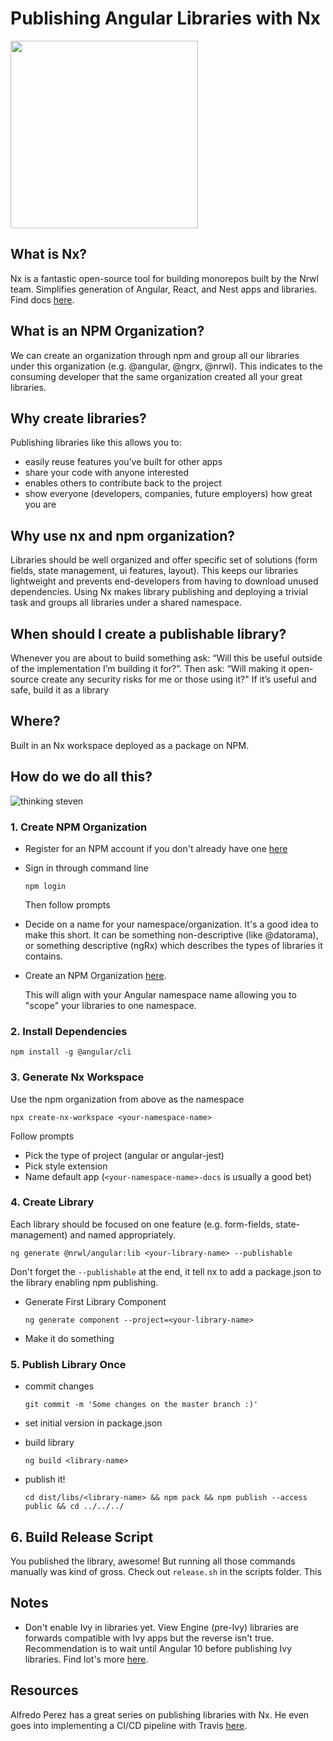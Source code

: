 # Publishing Angular Libraries with Nx

<!-- ![Nrwl Extensions](https://miro.medium.com/max/1281/0*44TVT2Pa3jrEkaXJ.) -->
<a href="https://nx.dev/angular">
<img width="300px" src="https://miro.medium.com/max/1281/0*44TVT2Pa3jrEkaXJ."/>
</a>

## What is Nx?
Nx is a fantastic open-source tool for building monorepos built by the Nrwl team. Simplifies generation of Angular, React, and Nest apps and libraries. Find docs [here](https://nx.dev/angular).

## What is an NPM Organization?
We can create an organization through npm and group all our libraries under this organization (e.g. @angular, @ngrx, @nrwl). This indicates to the consuming developer that the same organization created all your great libraries.

## Why create libraries?
Publishing libraries like this allows you to:
  - easily reuse features you’ve built for other apps
  - share your code with anyone interested
  - enables others to contribute back to the project
  - show everyone (developers, companies, future employers) how great you are

## Why use nx and npm organization?
Libraries should be well organized and offer specific set of solutions (form fields, state management, ui features, layout). This keeps our libraries lightweight and prevents end-developers from having to download unused dependencies. Using Nx makes library publishing and deploying a trivial task and groups all libraries under a shared namespace.

## When should I create a publishable library?
Whenever you are about to build something ask: “Will this be useful outside of the implementation I’m building it for?”. Then ask: “Will making it open-source create any security risks for me or those using it?" If it’s useful and safe, build it as a library

## Where?

Built in an Nx workspace deployed as a package on NPM.

## How do we do all this?
![thinking steven](https://media.giphy.com/media/2xF8ihOYNJCG0iAXNU/giphy.gif)

### 1. Create NPM Organization
- Register for an NPM account if you don't already have one [here](https://www.npmjs.com/signup)

- Sign in through command line

  `npm login`

  Then follow prompts

- Decide on a name for your namespace/organization. It's a good idea to make this short. It can be something non-descriptive (like @datorama), or something descriptive (ngRx) which describes the types of libraries it contains.

- Create an NPM Organization [here](https://www.npmjs.com/org/create).

  This will align with your Angular namespace name allowing you to "scope" your libraries to one namespace.


### 2. Install Dependencies

  `npm install -g @angular/cli`


### 3. Generate Nx Workspace
  Use the npm organization from above as the namespace

  `npx create-nx-workspace <your-namespace-name>`

  Follow prompts
  - Pick the type of project (angular or angular-jest)
  - Pick style extension
  - Name default app (`<your-namespace-name>-docs` is usually a good bet)

### 4. Create Library
  Each library should be focused on one feature (e.g. form-fields, state-management) and named appropriately.

  `ng generate @nrwl/angular:lib <your-library-name> --publishable`

  Don't forget the `--publishable` at the end, it tell nx to add a package.json to the library enabling npm publishing.

- Generate First Library Component

  `ng generate component --project=<your-library-name>`

- Make it do something


### 5. Publish Library Once

- commit changes

  `git commit -m 'Some changes on the master branch :)'`
- set initial version in package.json
- build library

  `ng build <library-name>`
- publish it!

  `cd dist/libs/<library-name> && npm pack && npm publish --access public && cd ../../../`

## 6. Build Release Script
  You published the library, awesome! But running all those commands manually was kind of gross. Check out `release.sh` in the scripts folder. This



## Notes
- Don't enable Ivy in libraries yet. View Engine (pre-Ivy) libraries are forwards compatible with Ivy apps but the reverse isn't true. Recommendation is to wait until Angular 10 before publishing Ivy libraries. Find lot's more [here](https://indepth.dev/the-angular-ivy-guide-for-library-authors/).

## Resources

Alfredo Perez has a great series on publishing libraries with Nx. He even goes into implementing a CI/CD pipeline with Travis [here](https://medium.com/@alfredo.perez.q/publish-angular-library-documentation-created-with-nx-using-travisci-and-github-pages-27854598239c).




